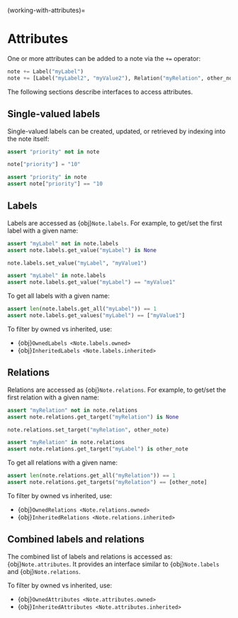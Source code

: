 (working-with-attributes)=
# Attributes

One or more attributes can be added to a note via the `+=` operator:

```python
note += Label("myLabel")
note += [Label("myLabel2", "myValue2"), Relation("myRelation", other_note)]
```

The following sections describe interfaces to access attributes.

## Single-valued labels

Single-valued labels can be created, updated, or retrieved by indexing into the note itself:

```python
assert "priority" not in note

note["priority"] = "10"

assert "priority" in note
assert note["priority"] == "10
```

## Labels

Labels are accessed as {obj}`Note.labels`. For example, to get/set the first label with a given name:

```python
assert "myLabel" not in note.labels
assert note.labels.get_value("myLabel") is None

note.labels.set_value("myLabel", "myValue1")

assert "myLabel" in note.labels
assert note.labels.get_value("myLabel") == "myValue1"
```

To get all labels with a given name:

```python
assert len(note.labels.get_all("myLabel")) == 1
assert note.labels.get_values("myLabel") == ["myValue1"]
```

To filter by owned vs inherited, use:

- {obj}`OwnedLabels <Note.labels.owned>`
- {obj}`InheritedLabels <Note.labels.inherited>`

## Relations

Relations are accessed as {obj}`Note.relations`. For example, to get/set the first relation with a given name:

```python
assert "myRelation" not in note.relations
assert note.relations.get_target("myRelation") is None

note.relations.set_target("myRelation", other_note)

assert "myRelation" in note.relations
assert note.relations.get_target("myLabel") is other_note
```

To get all relations with a given name:

```python
assert len(note.relations.get_all("myRelation")) == 1
assert note.relations.get_targets("myRelation") == [other_note]
```

To filter by owned vs inherited, use:

- {obj}`OwnedRelations <Note.relations.owned>`
- {obj}`InheritedRelations <Note.relations.inherited>`

## Combined labels and relations

The combined list of labels and relations is accessed as: {obj}`Note.attributes`. It provides an interface similar to {obj}`Note.labels` and {obj}`Note.relations`.

To filter by owned vs inherited, use:

- {obj}`OwnedAttributes <Note.attributes.owned>`
- {obj}`InheritedAttributes <Note.attributes.inherited>`
